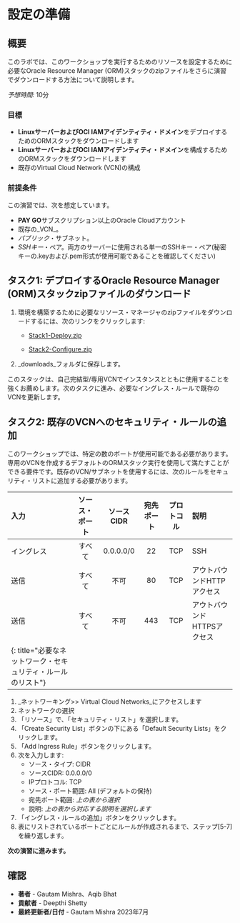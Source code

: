 # 設定の準備

## 概要

このラボでは、このワークショップを実行するためのリソースを設定するために必要なOracle Resource Manager (ORM)スタックのzipファイルをさらに演習でダウンロードする方法について説明します。

_予想時間:_ 10分

### 目標

*   **LinuxサーバーおよびOCI IAMアイデンティティ・ドメイン**をデプロイするためのORMスタックをダウンロードします
*   **LinuxサーバーおよびOCI IAMアイデンティティ・ドメイン**を構成するためのORMスタックをダウンロードします
*   既存のVirtual Cloud Network (VCN)の構成

### 前提条件

この演習では、次を想定しています。

*   **PAY GO**サブスクリプション以上のOracle Cloudアカウント
*   既存の_VCN_。
*   _パブリック_・サブネット。
*   _SSHキー_・ペア。両方のサーバーに使用される単一のSSHキー・ペア(秘密キーの.keyおよび.pem形式が使用可能であることを確認してください)

## タスク1: デプロイするOracle Resource Manager (ORM)スタックzipファイルのダウンロード

1.  環境を構築するために必要なリソース・マネージャのzipファイルをダウンロードするには、次のリンクをクリックします:
    
    *   [Stack1-Deploy.zip](https://objectstorage.us-ashburn-1.oraclecloud.com/n/id3kvohtwgjy/b/LIveLab/o/PAMStack1%20-%20Deploy.zip)
        
    *   [Stack2-Configure.zip](https://objectstorage.us-ashburn-1.oraclecloud.com/n/id3kvohtwgjy/b/LIveLab/o/PAMStack2%20-%20Configure.zip)
        
2.  _downloads_フォルダに保存します。
    

このスタックは、自己完結型/専用VCNでインスタンスとともに使用することを強くお薦めします。次のタスクに進み、必要なイングレス・ルールで既存のVCNを更新します。

## タスク2: 既存のVCNへのセキュリティ・ルールの追加

このワークショップでは、特定の数のポートが使用可能である必要があります。専用のVCNを作成するデフォルトのORMスタック実行を使用して満たすことができる要件です。既存のVCN/サブネットを使用するには、次のルールをセキュリティ・リストに追加する必要があります。

| 入力 | ソース・ポート | ソースCIDR | 宛先ポート | プロトコル | 説明 |
| :-- | :-: | :-: | :-: | :-: | :-- |
| イングレス | すべて | 0.0.0.0/0 | 22 | TCP | SSH |
| 送信 | すべて | 不可 | 80 | TCP | アウトバウンドHTTPアクセス |
| 送信 | すべて | 不可 | 443 | TCP | アウトバウンドHTTPSアクセス |
| {: title="必要なネットワーク・セキュリティ・ルールのリスト"} |  |  |  |  |  |

1.  _ネットワーキング>> Virtual Cloud Networks_にアクセスします
2.  ネットワークの選択
3.  「リソース」で、「セキュリティ・リスト」を選択します。
4.  「Create Security List」ボタンの下にある「Default Security Lists」をクリックします。
5.  「Add Ingress Rule」ボタンをクリックします。
6.  次を入力します:
    *   ソース・タイプ: CIDR
    *   ソースCIDR: 0.0.0.0/0
    *   IPプロトコル: TCP
    *   ソース・ポート範囲: All (デフォルトの保持)
    *   宛先ポート範囲: _上の表から選択_
    *   説明: _上の表から対応する説明を選択します_
7.  「イングレス・ルールの追加」ボタンをクリックします。
8.  表にリストされているポートごとにルールが作成されるまで、ステップ\[5-7\]を繰り返します。

**次の演習に進みます。**

## 確認

*   **著者** - Gautam Mishra、Aqib Bhat
*   **貢献者** - Deepthi Shetty
*   **最終更新者/日付** - Gautam Mishra 2023年7月